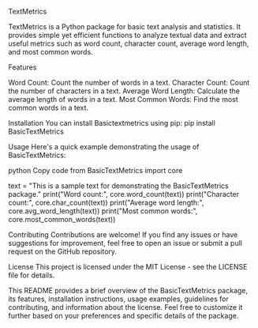 TextMetrics

TextMetrics is a Python package for basic text analysis and statistics. It provides simple yet efficient functions to analyze textual data and extract useful metrics such as word count, character count, average word length, and most common words.

Features

Word Count: Count the number of words in a text.
Character Count: Count the number of characters in a text.
Average Word Length: Calculate the average length of words in a text.
Most Common Words: Find the most common words in a text.

Installation
You can install Basictextmetrics using pip:
pip install BasicTextMetrics

Usage
Here's a quick example demonstrating the usage of BasicTextMetrics:

python
Copy code
from BasicTextMetrics import core

text = "This is a sample text for demonstrating the BasicTextMetrics package."
print("Word count:", core.word_count(text))
print("Character count:", core.char_count(text))
print("Average word length:", core.avg_word_length(text))
print("Most common words:", core.most_common_words(text))

Contributing
Contributions are welcome! If you find any issues or have suggestions for improvement, feel free to open an issue or submit a pull request on the GitHub repository.

License
This project is licensed under the MIT License - see the LICENSE file for details.

This README provides a brief overview of the BasicTextMetrics package, its features, installation instructions, usage examples, guidelines for contributing, and information about the license. Feel free to customize it further based on your preferences and specific details of the package.